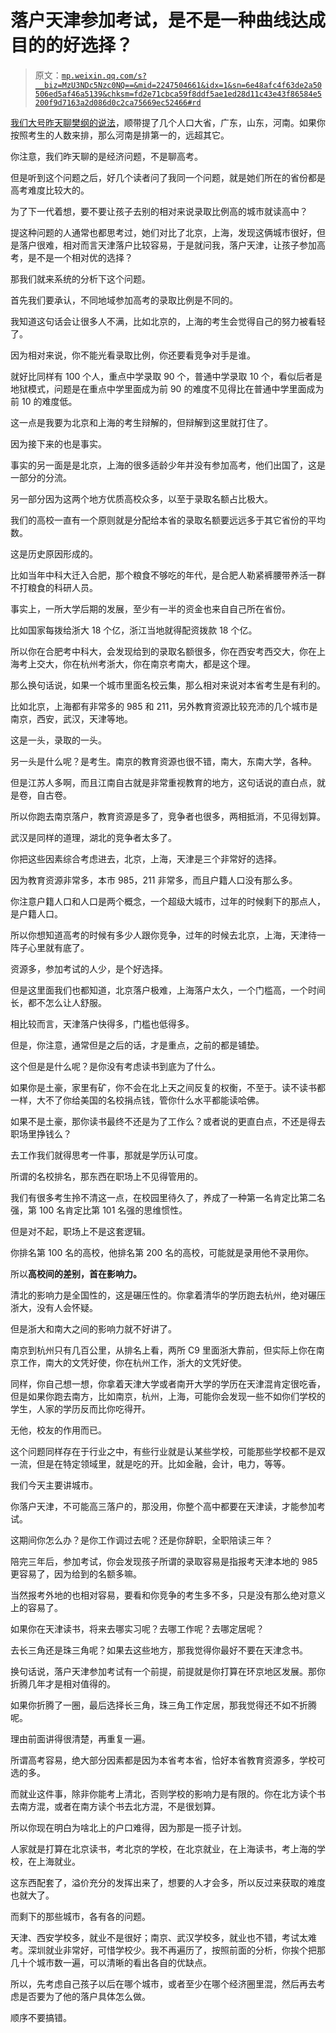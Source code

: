 # 落户天津参加考试，是不是一种曲线达成目的的好选择？

> 原文：[`mp.weixin.qq.com/s?__biz=MzU3NDc5Nzc0NQ==&mid=2247504661&idx=1&sn=6e48afc4f63de2a50506ed5af46a5139&chksm=fd2e71cbca59f8ddf5ae1ed28d11c43e43f86584e5200f9d7163a2d086d0c2ca75669ec52466#rd`](http://mp.weixin.qq.com/s?__biz=MzU3NDc5Nzc0NQ==&mid=2247504661&idx=1&sn=6e48afc4f63de2a50506ed5af46a5139&chksm=fd2e71cbca59f8ddf5ae1ed28d11c43e43f86584e5200f9d7163a2d086d0c2ca75669ec52466#rd)

[我们大号昨天聊樊纲的说法](http://mp.weixin.qq.com/s?__biz=MzU0MjYwNDU2Mw==&mid=2247499631&idx=1&sn=803e2b9631540ddfec015206a322f86c&chksm=fb1a9313cc6d1a059f0a15d25a459ff9b8a83c2bbfae4c6063f88e8328ce68874e2b9f7bbcd3&scene=21#wechat_redirect)，顺带提了几个人口大省，广东，山东，河南。如果你按照考生的人数来排，那么河南是排第一的，远超其它。 

你注意，我们昨天聊的是经济问题，不是聊高考。 

但是听到这个问题之后，好几个读者问了我同一个问题，就是她们所在的省份都是高考难度比较大的。 

为了下一代着想，要不要让孩子去别的相对来说录取比例高的城市就读高中？

提这种问题的人通常也都思考过，她们对比了北京，上海，发现这俩城市很好，但是落户很难，相对而言天津落户比较容易，于是就问我，落户天津，让孩子参加高考，是不是一个相对优的选择？ 

那我们就来系统的分析下这个问题。 

首先我们要承认，不同地域参加高考的录取比例是不同的。 

我知道这句话会让很多人不满，比如北京的，上海的考生会觉得自己的努力被看轻了。

因为相对来说，你不能光看录取比例，你还要看竞争对手是谁。

就好比同样有 100 个人，重点中学录取 90 个，普通中学录取 10 个，看似后者是地狱模式，问题是在重点中学里面成为前 90 的难度不见得比在普通中学里面成为前 10 的难度低。

这一点是我要为北京和上海的考生辩解的，但辩解到这里就打住了。

因为接下来的也是事实。 

事实的另一面是是北京，上海的很多适龄少年并没有参加高考，他们出国了，这是一部分的分流。

另一部分因为这两个地方优质高校众多，以至于录取名额占比极大。

我们的高校一直有一个原则就是分配给本省的录取名额要远远多于其它省份的平均数。

这是历史原因形成的。

比如当年中科大迁入合肥，那个粮食不够吃的年代，是合肥人勒紧裤腰带养活一群不打粮食的科研人员。

事实上，一所大学后期的发展，至少有一半的资金也来自自己所在省份。 

比如国家每拨给浙大 18 个亿，浙江当地就得配资拨款 18 个亿。 

所以你在合肥考中科大，会发现给到的录取名额很多，你在西安考西交大，你在上海考上交大，你在杭州考浙大，你在南京考南大，都是这个理。

那么换句话说，如果一个城市里面名校云集，那么相对来说对本省考生是有利的。 

比如北京，上海都有非常多的 985 和 211，另外教育资源比较充沛的几个城市是南京，西安，武汉，天津等地。 

这是一头，录取的一头。

另一头是什么呢？是考生。南京的教育资源也很不错，南大，东南大学，各种。

但是江苏人多啊，而且江南自古就是非常重视教育的地方，这句话说的直白点，就是卷，自古卷。

所以你跑去南京落户，教育资源是多了，竞争者也很多，两相抵消，不见得划算。 

武汉是同样的道理，湖北的竞争者太多了。 

你把这些因素综合考虑进去，北京，上海，天津是三个非常好的选择。 

因为教育资源非常多，本市 985，211 非常多，而且户籍人口没有那么多。

你注意户籍人口和人口是两个概念，一个超级大城市，过年的时候剩下的那点人，是户籍人口。 

所以你想知道高考的时候有多少人跟你竞争，过年的时候去北京，上海，天津待一阵子心里就有底了。 

资源多，参加考试的人少，是个好选择。 

但是这里面我们也都知道，北京落户极难，上海落户太久，一个门槛高，一个时间长，都不怎么让人舒服。

相比较而言，天津落户快得多，门槛也低得多。

但是，你注意，通常但是之后的话，才是重点，之前的都是铺垫。 

这个但是是什么呢？是你没有考虑读书到底为了什么。 

如果你是土豪，家里有矿，你不会在北上天之间反复的权衡，不至于。读不读书都一样，大不了你给美国的名校捐点钱，管你什么水平都能读哈佛。 

如果不是土豪，那你读书最终不还是为了工作么？或者说的更直白点，不还是得去职场里挣钱么？ 

去工作我们就得思考一件事，那就是学历认可度。 

所谓的名校排名，那东西在职场上不见得管用的。 

我们有很多考生拎不清这一点，在校园里待久了，养成了一种第一名肯定比第二名强，第 100 名肯定比第 101 名强的思维惯性。

但是对不起，职场上不是这套逻辑。 

你排名第 100 名的高校，他排名第 200 名的高校，可能就是录用他不录用你。

所以**高校间的差别，首在影响力。** 

清北的影响力是全国性的，这是碾压性的。你拿着清华的学历跑去杭州，绝对碾压浙大，没有人会怀疑。 

但是浙大和南大之间的影响力就不好讲了。 

南京到杭州只有几百公里，从排名上看，两所 C9 里面浙大靠前，但实际上你在南京工作，南大的文凭好使，你在杭州工作，浙大的文凭好使。 

同样，你自己想一想，你拿着天津大学或者南开大学的学历在天津混肯定很吃香，但是如果你跑去南方，比如南京，杭州，上海，可能你会发现一些不如你们学校的学生，人家的学历反而比你吃得开。 

无他，校友的作用而已。 

这个问题同样存在于行业之中，有些行业就是认某些学校，可能那些学校都不是双一流，但是在特定领域里，就是吃的开。比如金融，会计，电力，等等。

我们今天主要讲城市。

你落户天津，不可能高三落户的，那没用，你整个高中都要在天津读，才能参加考试。

这期间你怎么办？是你工作调过去呢？还是你辞职，全职陪读三年？

陪完三年后，参加考试，你会发现孩子所谓的录取容易是指报考天津本地的 985 更容易了，因为给到的名额多嘛。

当然报考外地的也相对容易，要看和你竞争的考生多不多，只是没有那么绝对意义上的容易了。

如果你在天津读书，将来去哪实习呢？去哪工作呢？去哪定居呢？ 

去长三角还是珠三角呢？如果去这些地方，那我觉得你最好不要在天津念书。

换句话说，落户天津参加考试有一个前提，前提就是你打算在环京地区发展。那你折腾几年才是相对值得的。 

如果你折腾了一圈，最后选择长三角，珠三角工作定居，那我觉得还不如不折腾呢。

理由前面讲得很清楚，再重复一遍。

所谓高考容易，绝大部分因素都是因为本省考本省，恰好本省教育资源多，学校可选的多。 

而就业这件事，除非你能考上清北，否则学校的影响力是有限的。你在北方读个书去南方混，或者在南方读个书去北方混，不是很划算。 

所以你现在明白为啥北上的户口难得，因为那是一揽子计划。 

人家就是打算在北京读书，考北京的学校，在北京就业，在上海读书，考上海的学校，在上海就业。

这东西配套了，溢价充分的发挥出来了，想要的人才会多，所以反过来获取的难度也就大了。 

而剩下的那些城市，各有各的问题。 

天津、西安学校多，就业不是很好；南京、武汉学校多，就业也不错，考试太难考。深圳就业非常好，可惜学校少。我不再遍历了，按照前面的分析，你挨个把那几十个城市数一遍，可以清晰的看出各自的优缺点。

所以，先考虑自己孩子以后在哪个城市，或者至少在哪个经济圈里混，然后再去考虑是否要为了他的落户具体怎么做。

顺序不要搞错。